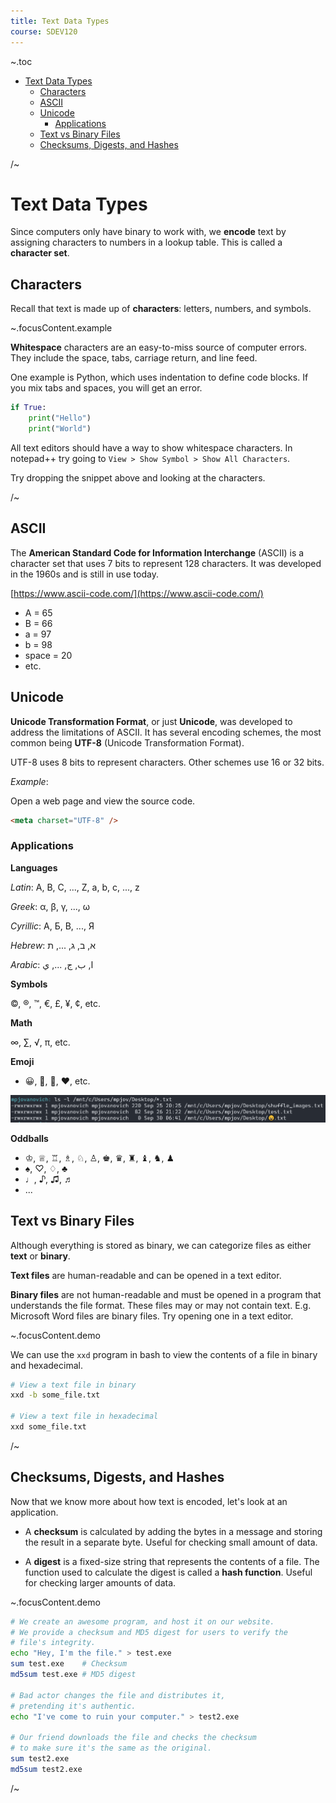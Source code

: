 ```yaml
---
title: Text Data Types
course: SDEV120
---
```


~.toc

- [Text Data Types](#text-data-types)
  - [Characters](#characters)
  - [ASCII](#ascii)
  - [Unicode](#unicode)
    - [Applications](#applications)
  - [Text vs Binary Files](#text-vs-binary-files)
  - [Checksums, Digests, and Hashes](#checksums-digests-and-hashes)

/~

# Text Data Types

Since computers only have binary to work with, we **encode** text by assigning characters to numbers in a lookup table. This is called a **character set**.

## Characters

Recall that text is made up of **characters**: letters, numbers, and symbols.

~.focusContent.example

**Whitespace** characters are an easy-to-miss source of computer errors. They include the space, tabs, carriage return, and line feed.

One example is Python, which uses indentation to define code blocks. If you mix tabs and spaces, you will get an error.

```python
if True:
	print("Hello")
    print("World")
```

All text editors should have a way to show whitespace characters. In notepad++ try going to `View > Show Symbol > Show All Characters`.

Try dropping the snippet above and looking at the characters.

/~

## ASCII

The **American Standard Code for Information Interchange** (ASCII) is a character set that uses 7 bits to represent 128 characters. It was developed in the 1960s and is still in use today.

[https://www.ascii-code.com/](https://www.ascii-code.com/)

- A = 65
- B = 66
- a = 97
- b = 98
- space = 20
- etc.

## Unicode

**Unicode Transformation Format**, or just **Unicode**, was developed to address the limitations of ASCII. It has several encoding schemes, the most common being **UTF-8** (Unicode Transformation Format).

UTF-8 uses 8 bits to represent characters. Other schemes use 16 or 32 bits.

_Example_:

Open a web page and view the source code.

```html
<meta charset="UTF-8" />
```

### Applications

**Languages**

_Latin_: A, B, C, ..., Z, a, b, c, ..., z

_Greek_: α, β, γ, ..., ω

_Cyrillic_: А, Б, В, ..., Я

_Hebrew_: א, ב, ג, ..., ת

_Arabic_: ا, ب, ج, ..., ي

**Symbols**

©, ®, ™, €, £, ¥, ¢, etc.

**Math**

∞, ∑, √, π, etc.

**Emoji**

- 😀, 🎉, 🚀, ❤️, etc.

![emoji file](images/emoji_file.png)

**Oddballs**

- ♔, ♕, ♖, ♗, ♘, ♙, ♚, ♛, ♜, ♝, ♞, ♟
- ♠, ♡, ♢, ♣
- ♩, ♪, ♫, ♬
- ...

## Text vs Binary Files

Although everything is stored as binary, we can categorize files as either **text** or **binary**.

**Text files** are human-readable and can be opened in a text editor.

**Binary files** are not human-readable and must be opened in a program that understands the file format. These files may or may not contain text. E.g. Microsoft Word files are binary files. Try opening one in a text editor.

~.focusContent.demo

We can use the `xxd` program in bash to view the contents of a file in binary and hexadecimal.

```bash
# View a text file in binary
xxd -b some_file.txt

# View a text file in hexadecimal
xxd some_file.txt
```

/~

## Checksums, Digests, and Hashes

Now that we know more about how text is encoded, let's look at an application.

- A **checksum** is calculated by adding the bytes in a message and storing the result in a separate byte. Useful for checking small amount of data.

- A **digest** is a fixed-size string that represents the contents of a file. The function used to calculate the digest is called a **hash function**. Useful for checking larger amounts of data.

~.focusContent.demo

```bash
# We create an awesome program, and host it on our website.
# We provide a checksum and MD5 digest for users to verify the
# file's integrity.
echo "Hey, I'm the file." > test.exe
sum test.exe    # Checksum
md5sum test.exe # MD5 digest

# Bad actor changes the file and distributes it,
# pretending it's authentic.
echo "I've come to ruin your computer." > test2.exe

# Our friend downloads the file and checks the checksum
# to make sure it's the same as the original.
sum test2.exe
md5sum test2.exe
```

/~
